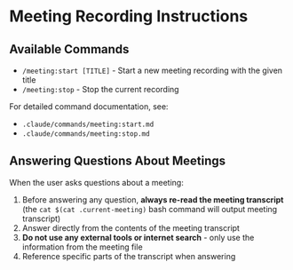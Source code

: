 # Meeting Recording Instructions

## Available Commands

- `/meeting:start [TITLE]` - Start a new meeting recording with the given title
- `/meeting:stop` - Stop the current recording

For detailed command documentation, see:
- `.claude/commands/meeting:start.md`
- `.claude/commands/meeting:stop.md`

## Answering Questions About Meetings

When the user asks questions about a meeting:

1. Before answering any question, **always re-read the meeting transcript** (the `cat $(cat .current-meeting)` bash command will output meeting transcript)
2. Answer directly from the contents of the meeting transcript
3. **Do not use any external tools or internet search** - only use the information from the meeting file
4. Reference specific parts of the transcript when answering

